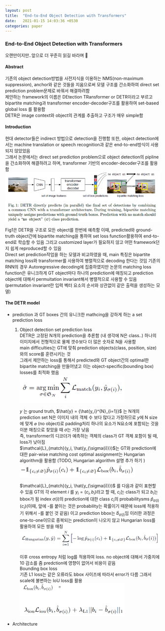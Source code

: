 ```yaml
---
layout: post
title:  "End-to-End Object Detection with Transformers"
date:   2021-01-15 14:03:36 +0530
categories: paper
---
```


### End-to-End Object Detection with Transformers

오랜만이지만..앞으로 더 꾸준히 읽길 바라며 🤡  

#### Abstract  

기존의 object detection방법을 사전지식을 이용하는 NMS(non-maximum suppression), anchor와 같은 것들을 지움으로써 모델 구조를 간소화하여 direct set prediction problem문제로 바꿔서 해결하려함  
제안하는 framework의 이름은 DEtection TRansformer or DETR이라고 부르고 bipartite matching과 transformer encoder-decoder구조를 활용하여 set-based global loss 를 활용함  
DETR은 image context와 object의 관계를 추출하고 구조가 매우 simple함 

#### Introduction  

현대 detector들은 indirect 방법으로 detection을 진행함  또한, object detection에서는 machine translation or speech recognition과 같은 end-to-end방식이 사용되지 않았었음  
그래서 논문에서는 direct set prediction problem으로 object detection의 pipline을 간소화하여 해결하려고 하며, transformer 기반의 encoder-decoder구조를 활용함  
![image-20210115145557771](/assets/post/post3/img1.png)

Fig1은 DETR을 구조로 모든 object를 한번에 예측함 이때, predicted와 ground-truth object간에 bipartite matching을 통하여 set loss function활용하여 end-to-end로 학습할 수 있음 그리고 customized layer가 필요하지 않고 어떤 framework던지 쉽게 reproduced할 수 있음  
Direct set prediction작업을 하는 모델과 비교하였을 때, main 특징은 bipartite matching loss와 transformer를 사용하여 병렬적으로 decoding 한다는 것임 기존의 RNN의 경우 Autoregressive decoding에 집중하였지만 논문의 matching loss function은 유니크하게 GT object마다 하나의 prediction에 매칭되고 prediction object에 대해서 permuitation invariant해서 병렬적으로 사용할 수 있음  (permutation invariant란 입력 벡터 요소의 순서와 상관없이 같은 출력을 생성하는 모델)

#### The DETR model

* prediction 과 GT boxes 간의 유니크한 mathcing을 강하게 하는 a set prediction loss  

  1. Object detection set prediction loss  
     DETR은 고정된 N개의 prediction을 추론함 (내 생각에 N은 class..) 하나의 이미지에서 전형적으로 물체 갯수보다 더 많은 숫자로 N을 사용함  
     main difficulties는 GT에 맞춰 prediction objects(class, position, size)와의 score를 훈련시키는 것  
     그래서 제안하는 loss를 통해서 predicted와 GT object간의 optimal한 bipartite matching을 만들어냈고 이는 object-specific(bounding box) losses를 최적화 했음  
     ![image-20210115145557771](/assets/post/post3/img2.png)

     $y$ 는 ground truth, $\hat{y} = {\hat{y_i}^{N}_{i=1}}$ 는 N개의 prediction set N은 이미지 내의 객체 수 보다 많다고 가정하므로 $y$에 N size에 맞게 $\varnothing$ (no object)로 padding처리 하나의 요소가 N요소에 포함되는 것을 이분 매칭으로 찾았을 때  $\sigma$는 가장 낮음  
     즉, transformer의 디코더가 예측하는 객체의 class가 GT 객체 포함이 될 때, loss가 낮아짐  
     $\mathcal{L}_{match}(y_i, \hat{y_{\sigma(i)}})$는 GT와 prediction에 대한 pair-wise matching cost optimal assignment는 Hungarian algorithm을 활용함
     (TODO, Hungarian algorithm 설명 추가 하기 )  
     <img src="/assets/post/post3/img3.png" alt="image-20210115145557771" style="zoom:67%;" />

     $\mathcal{L}_{match}(y_i, \hat{y_{\sigma(i)}})$ 를 다음과 같이 표현할 수 있음 GT의 각 element $i$ 를 $y_i = (c_i, b_i)$라고 할 때, $c_i$는 class가 되고 $b_i$는 bbox가 됨 index $\sigma(i)$의 prediction에 대한 class $c_i$의 probabilitysms $\hat{p}_{\sigma(i)}(c_i)$(이때, 앞에 -를 붙이는 것은 probability는 확률이기 때문에 loss에 적용하기 위해서 -를 붙인 것 같음) 이고 prediction bbox는 $\hat{b}_{\sigma(i)}$임 이러한 과정은 one-to-one이므로 중복되는 prediction이 나오지 않고 Hungarian loss를 활용하여 모든 쌍을 매칭  
     <img src="/assets/post/post3/img4.png" alt="image-20210115145557771"/>

     이후 cross entropy 처럼 log를 적용하여 loss.  no object에 대해서 가중치에 10 감소를 줌 predction에 영향이 없어서 비용이 같음  
     Bounding box loss  
     기존 L1 loss는 같은 오류라도 bbox 사이즈에 따라서 error가 다름 그래서 scale에 불변하는 IoU loss를 활용  
     <img src="/assets/post/post3/img5.png" alt="image-20210115145557771" style="zoom:67%;" />

* Architecture 

